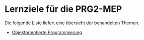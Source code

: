 # Lernziele für die PRG2-MEP
Die folgende Liste liefert eine übersicht der behandelten Themen.

* [Objektorientierte Programmierung](oop/0oop.md)
